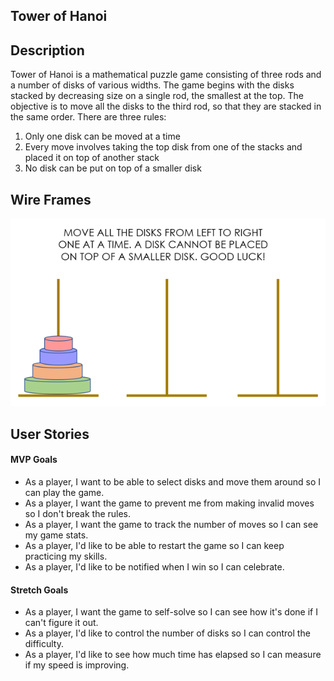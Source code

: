 ## Tower of Hanoi

## Description

Tower of Hanoi is a mathematical puzzle game consisting of three rods and a number of disks of various widths. The game begins with the disks stacked by decreasing size on a single rod, the smallest at the top. The objective is to move all the disks to the third rod, so that they are stacked in the same order. There are three rules:

1. Only one disk can be moved at a time
2. Every move involves taking the top disk from one of the stacks and placed it on top of another stack
3. No disk can be put on top of a smaller disk

## Wire Frames

![hanoi1](./mockup_images/hanoi1.png)


## User Stories

#### MVP Goals
- As a player, I want to be able to select disks and move them around so I can play the game.
- As a player, I want the game to prevent me from making invalid moves so I don't break the rules.
- As a player, I want the game to track the number of moves so I can see my game stats.
- As a player, I'd like to be able to restart the game so I can keep practicing my skills.
- As a player, I'd like to be notified when I win so I can celebrate.

#### Stretch Goals
- As a player, I want the game to self-solve so I can see how it's done if I can't figure it out.
- As a player, I'd like to control the number of disks so I can control the difficulty.
- As a player, I'd like to see how much time has elapsed so I can measure if my speed is improving.